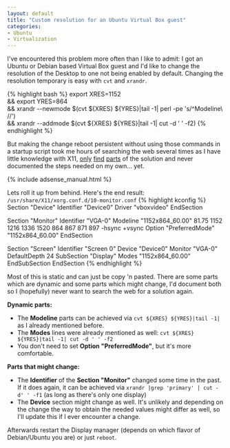 ```yaml
---
layout: default
title: "Custom resolution for an Ubuntu Virtual Box guest"
categories:
- Ubuntu
- Virtualization
---
```


I've encountered this problem more often than I like to admit: I got an Ubuntu or Debian based Virtual Box guest and I'd like to change the resolution of the Desktop to one not being enabled by default.
Changing the resolution temporary is easy with `cvt` and `xrandr`.

{% highlight bash %}
export XRES=1152 \
&& export YRES=864 \
&& xrandr --newmode $(cvt ${XRES} ${YRES}|tail -1| perl -pe 's/^Modeline\ //') \
&& xrandr --addmode $(cvt ${XRES} ${YRES}|tail -1| cut -d ' ' -f2)
{% endhighlight %}

But making the change reboot persistent without using those commands in a startup script took me hours of searching the web several times as I have little knowledge with X11, [only](https://wiki.archlinux.org/index.php/Xrandr) [find](https://wiki.archlinux.org/index.php/Xorg) [parts](http://community.linuxmint.com/tutorial/view/877) of the solution and never documented the steps needed on my own... yet.
<!--more-->

{% include adsense_manual.html %}

Lets roll it up from behind. Here's the end result:  
`/usr/share/X11/xorg.conf.d/10-monitor.conf`
{% highlight kconfig %}
Section "Device"
    Identifier "Device0"
    Driver     "vboxvideo"
EndSection

Section "Monitor"
    Identifier "VGA-0"
  	Modeline "1152x864_60.00"   81.75  1152 1216 1336 1520  864 867 871 897 -hsync +vsync
    Option "PreferredMode" "1152x864_60.00"
EndSection

Section "Screen"
    Identifier "Screen 0"
    Device     "Device0"
    Monitor    "VGA-0"
    DefaultDepth 24
    SubSection "Display"
  		Modes "1152x864_60.00"
    EndSubSection
EndSection
{% endhighlight %}

Most of this is static and can just be copy 'n pasted. There are some parts which are dynamic and some parts which might change, I'd document both so I (hopefully) never want to search the web for a solution again.

**Dynamic parts:**

* The **Modeline** parts can be achieved via `cvt ${XRES} ${YRES}|tail -1|` as I already mentioned before.
* The **Modes** lines were already mentioned as well: `cvt ${XRES} ${YRES}|tail -1| cut -d ' ' -f2`
* You don't need to set **Option "PreferredMode"**, but it's more comfortable.

**Parts that might change:**

* The **Identifier** of the **Section "Monitor"** changed some time in the past. If it does again, it can be achieved via `xrandr |grep 'primary' | cut -d' ' -f1` (as long as there's only one display)
* The **Device** section might change as well. It's unlikely and depending on the change the way to obtain the needed values might differ as well, so I'll update this if I ever encounter a change.

Afterwards restart the Display manager (depends on which flavor of Debian/Ubuntu you are) or just `reboot`.
